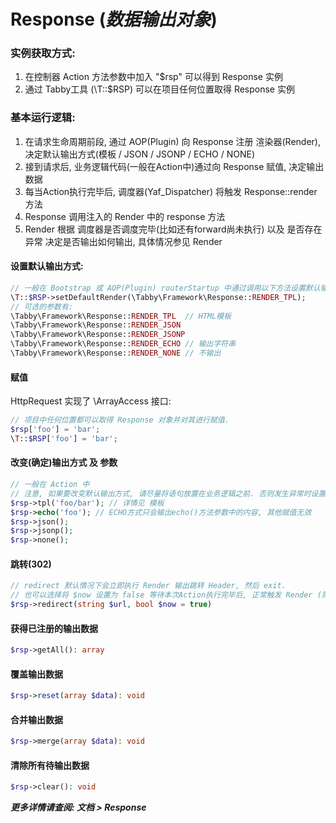 # Response (___数据输出对象___)

### 实例获取方式:

1) 在控制器 Action 方法参数中加入 "$rsp" 可以得到 Response 实例
2) 通过 Tabby工具 (\T::$RSP) 可以在项目任何位置取得 Response 实例

### 基本运行逻辑:
1) 在请求生命周期前段, 通过 AOP(Plugin) 向 Response 注册 渲染器(Render), 决定默认输出方式(模板 / JSON / JSONP / ECHO / NONE)
2) 接到请求后, 业务逻辑代码(一般在Action中)通过向 Response 赋值, 决定输出数据
3) 每当Action执行完毕后, 调度器(Yaf_Dispatcher) 将触发 Response::render 方法
4) Response 调用注入的 Render 中的 response 方法
5) Render 根据 调度器是否调度完毕(比如还有forward尚未执行) 以及 是否存在异常 决定是否输出如何输出, 具体情况参见 Render


#### 设置默认输出方式:

```php
// 一般在 Bootstrap 或 AOP(Plugin) routerStartup 中通过调用以下方法设置默认输出方式
\T::$RSP->setDefaultRender(\Tabby\Framework\Response::RENDER_TPL);
// 可选的参数有:
\Tabby\Framework\Response::RENDER_TPL  // HTML模板
\Tabby\Framework\Response::RENDER_JSON 
\Tabby\Framework\Response::RENDER_JSONP
\Tabby\Framework\Response::RENDER_ECHO // 输出字符串
\Tabby\Framework\Response::RENDER_NONE // 不输出
```

#### 赋值

HttpRequest 实现了 \ArrayAccess 接口:

```php
// 项目中任何位置都可以取得 Response 对象并对其进行赋值.
$rsp['foo'] = 'bar'; 
\T::$RSP['foo'] = 'bar';
```

#### 改变(确定)输出方式 及 参数

```php
// 一般在 Action 中
// 注意, 如果要改变默认输出方式, 请尽量将语句放置在业务逻辑之前. 否则发生异常时设置语句没有执行仍将以默认输出方式输出错误信息
$rsp->tpl('foo/bar'); // 详情见 模板
$rsp->echo('foo'); // ECHO方式只会输出echo()方法参数中的内容, 其他赋值无效
$rsp->json();
$rsp->jsonp();
$rsp->none();
```

#### 跳转(302)

```php
// redirect 默认情况下会立即执行 Render 输出跳转 Header, 然后 exit. 
// 也可以选择将 $now 设置为 false 等待本次Action执行完毕后, 正常触发 Render (除极特殊情况不建议这么做)
$rsp->redirect(string $url, bool $now = true)
```

#### 获得已注册的输出数据

```php
$rsp->getAll(): array
```

#### 覆盖输出数据

```php
$rsp->reset(array $data): void
```

#### 合并输出数据

```php
$rsp->merge(array $data): void
```

#### 清除所有待输出数据

```php
$rsp->clear(): void
```

___更多详情请查阅: 文档 > Response___